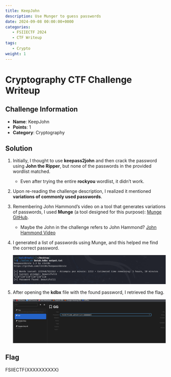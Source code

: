```yaml
---
title: KeepJohn
description: Use Munger to guess passwords
date: 2024-09-08 00:00:00+0000
categories:
   - FSIIECTF 2024
   - CTF Writeup
tags:
   - Crypto
weight: 1     
---
```

# Cryptography CTF Challenge Writeup

## Challenge Information
- **Name**: KeepJohn
- **Points**: 1
- **Category**: Cryptography

## Solution
1. Initially, I thought to use **keepass2john** and then crack the password using **John the Ripper**, but none of the passwords in the provided wordlist matched.
   - Even after trying the entire **rockyou** wordlist, it didn’t work.
   
2. Upon re-reading the challenge description, I realized it mentioned **variations of commonly used passwords**. 

3. Remembering John Hammond’s video on a tool that generates variations of passwords, I used **Munge** (a tool designed for this purpose): [Munge GitHub](https://github.com/Th3S3cr3tAg3nt/Munge).
   - Maybe the John in the challenge refers to John Hammond? [John Hammond Video](https://www.youtube.com/watch?v=nNvhK1LUD48&t=608s)

4. I generated a list of passwords using Munge, and this helped me find the correct password.


      ![Password](<found password.png>)

5. After opening the **kdbx** file with the found password, I retrieved the flag.



      ![Flag](flag.png)

## Flag
FSIIECTF{XXXXXXXXXX}
